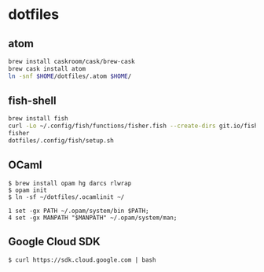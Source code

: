 # dotfiles

## atom
```sh
brew install caskroom/cask/brew-cask
brew cask install atom
ln -snf $HOME/dotfiles/.atom $HOME/
```

## fish-shell
```sh
brew install fish
curl -Lo ~/.config/fish/functions/fisher.fish --create-dirs git.io/fisher
fisher
dotfiles/.config/fish/setup.sh
```

## OCaml
```console
$ brew install opam hg darcs rlwrap
$ opam init
$ ln -sf ~/dotfiles/.ocamlinit ~/
```

```fish
1 set -gx PATH ~/.opam/system/bin $PATH;
4 set -gx MANPATH "$MANPATH" ~/.opam/system/man;
```

## Google Cloud SDK
```console
$ curl https://sdk.cloud.google.com | bash
```
